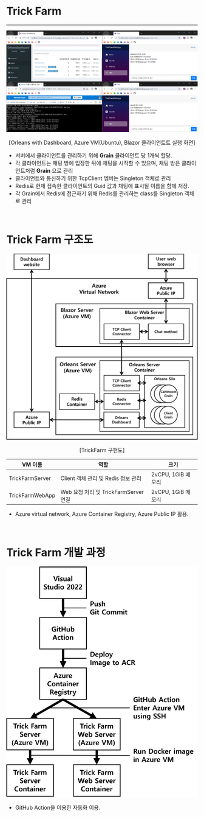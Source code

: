 # Trick Farm
---

![실행화면](/Document/Image/TrickFarmServer_runtime_0414.png)  

<center>[Orleans with Dashboard, Azure VM(Ubuntu), Blazor 클라이언트트 실행 화면]</center>

* 서버에서 클라이언트를 관리하기 위해 **Grain** 클라이언트 당 1개씩 할당.  
* 각 클라이언트는 채팅 방에 입장한 뒤에 채팅을 시작할 수 있으며, 채팅 방은 클라이언트처럼 **Grain** 으로 관리  
* 클라이언트와 통신하기 위한 TcpClient 멤버는 Singleton 객체로 관리  
* Redis로 현재 접속한 클라이언트의 Guid 값과 채팅에 표시될 이름을 함께 저장.
* 각 Grain에서 Redis에 접근하기 위해 Redis를 관리하는 class를 Singleton 객체로 관리  

<br/>

# Trick Farm 구조도

![구조도](/Document/Image/TrickFarm_구현도.png)

<center>[TrickFarm 구현도]</center>

|VM 이름|역할|크기|
|---|---|---|
|TrickFarmServer|Client 객체 관리 및 Redis 정보 관리| 2vCPU, 1GiB 메모리|
|TrickFarmWebApp|Web 요청 처리 및 TrickFarmServer 연결| 2vCPU, 1GiB 메모리|

* Azure virtual network, Azure Container Registry, Azure Public IP 활용.  

<br/>

# Trick Farm 개발 과정

![유저접속과정](/Document/Image/TrickFarm_개발순서도.png)

* GitHub Action을 이용한 자동화 이용.

